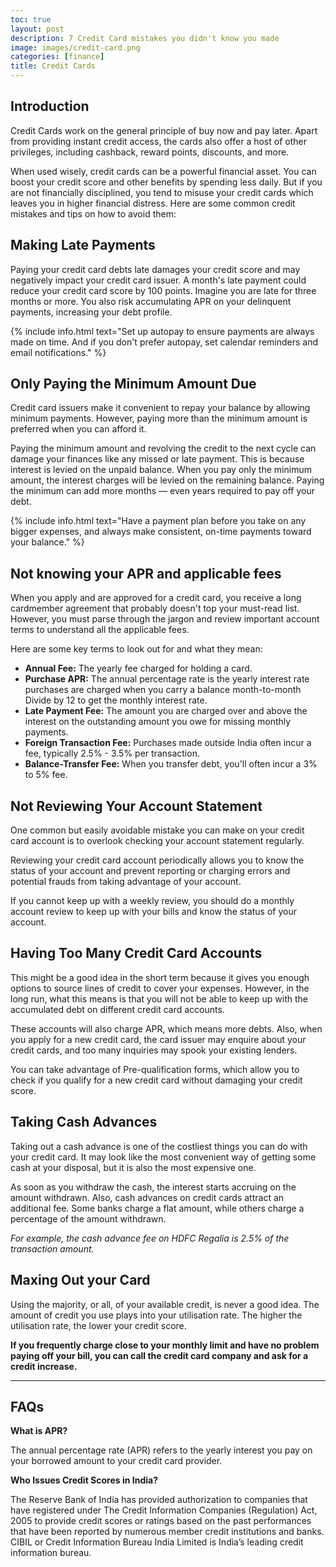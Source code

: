 ```yaml
---
toc: true
layout: post
description: 7 Credit Card mistakes you didn't know you made
image: images/credit-card.png
categories: [finance]
title: Credit Cards
---
```


## Introduction

Credit Cards work on the general principle of buy now and pay later. Apart from providing instant credit access, the cards also offer a host of other privileges, including cashback, reward points, discounts, and more.

When used wisely, credit cards can be a powerful financial asset. You can boost your credit score and other benefits by spending less daily. But if you are not financially disciplined, you tend to misuse your credit cards which leaves you in higher financial distress. Here are some common credit mistakes and tips on how to avoid them:

## Making Late Payments

Paying your credit card debts late damages your credit score and may negatively impact your credit card issuer. A month's late payment could reduce your credit card score by 100 points. Imagine you are late for three months or more. You also risk accumulating APR on your delinquent payments, increasing your debt profile.

{% include info.html text="Set up autopay to ensure payments are always made on time. And if you don't prefer autopay, set calendar reminders and email notifications." %}

## Only Paying the Minimum Amount Due

Credit card issuers make it convenient to repay your balance by allowing minimum payments. However, paying more than the minimum amount is preferred when you can afford it.

Paying the minimum amount and revolving the credit to the next cycle can damage your finances like any missed or late payment. This is because interest is levied on the unpaid balance. When you pay only the minimum amount, the interest charges will be levied on the remaining balance. Paying the minimum can add more months — even years required to pay off your debt.

{% include info.html text="Have a payment plan before you take on any bigger expenses, and always make consistent, on-time payments toward your balance." %}

## Not knowing your APR and applicable fees

When you apply and are approved for a credit card, you receive a long cardmember agreement that probably doesn't top your must-read list. However, you must parse through the jargon and review important account terms to understand all the applicable fees.

Here are some key terms to look out for and what they mean:

- **Annual Fee:** The yearly fee charged for holding a card.
- **Purchase APR:** The annual percentage rate is the yearly interest rate purchases are charged when you carry a balance month-to-month Divide by 12 to get the monthly interest rate.
- **Late Payment Fee:** The amount you are charged over and above the interest on the outstanding amount you owe for missing monthly payments.
- **Foreign Transaction Fee:** Purchases made outside India often incur a fee, typically 2.5% - 3.5% per transaction.
- **Balance-Transfer Fee:** When you transfer debt, you'll often incur a 3% to 5% fee.

## Not Reviewing Your Account Statement

One common but easily avoidable mistake you can make on your credit card account is to overlook checking your account statement regularly.

Reviewing your credit card account periodically allows you to know the status of your account and prevent reporting or charging errors and potential frauds from taking advantage of your account.

If you cannot keep up with a weekly review, you should do a monthly account review to keep up with your bills and know the status of your account.

## Having Too Many Credit Card Accounts

This might be a good idea in the short term because it gives you enough options to source lines of credit to cover your expenses. However, in the long run, what this means is that you will not be able to keep up with the accumulated debt on different credit card accounts.

These accounts will also charge APR, which means more debts. Also, when you apply for a new credit card, the card issuer may enquire about your credit cards, and too many inquiries may spook your existing lenders.

You can take advantage of Pre-qualification forms, which allow you to check if you qualify for a new credit card without damaging your credit score.

## Taking Cash Advances
Taking out a cash advance is one of the costliest things you can do with your credit card. It may look like the most convenient way of getting some cash at your disposal, but it is also the most expensive one.

As soon as you withdraw the cash, the interest starts accruing on the amount withdrawn. Also, cash advances on credit cards attract an additional fee. Some banks charge a flat amount, while others charge a percentage of the amount withdrawn.

_For example, the cash advance fee on HDFC Regalia is 2.5% of the transaction amount._

## Maxing Out your Card

Using the majority, or all, of your available credit, is never a good idea. The amount of credit you use plays into your utilisation rate. The higher the utilisation rate, the lower your credit score.

**If you frequently charge close to your monthly limit and have no problem paying off your bill, you can call the credit card company and ask for a credit increase.**

---

## FAQs

**What is APR?**

The annual percentage rate (APR) refers to the yearly interest you pay on your borrowed amount to your credit card provider.

**Who Issues Credit Scores in India?**

The Reserve Bank of India has provided authorization to companies that have registered under The Credit Information Companies (Regulation) Act, 2005 to provide credit scores or ratings based on the past performances that have been reported by numerous member credit institutions and banks. CIBIL or Credit Information Bureau India Limited is India’s leading credit information bureau.




